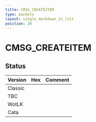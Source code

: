 ```yaml
---
title: CMSG_CREATEITEM
type: packets
layout: single_markdown_in_list
position: 20
---
```


# CMSG_CREATEITEM

## Status

Version | Hex | Comment
---------- | ---------- | ---------- 
Classic |  |  
TBC |  |  
WotLK |  |  
Cata |  |  
